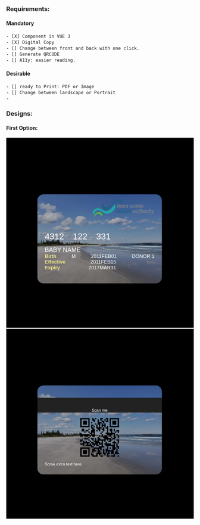 ### Requirements:
 #### Mandatory
    - [X] Component in VUE 3
    - [X] Digital Copy
    - [] Change between front and back with one click.
    - [] Generate QRCODE
    - [] A11y: easier reading.

 #### Desirable
    - [] ready to Print: PDF or Image
    - [] Change between landscape or Portrait
    -

 ### Designs:

#### First Option:

![front](./assert/front-1.png)
![back](./assert/back-1.png)